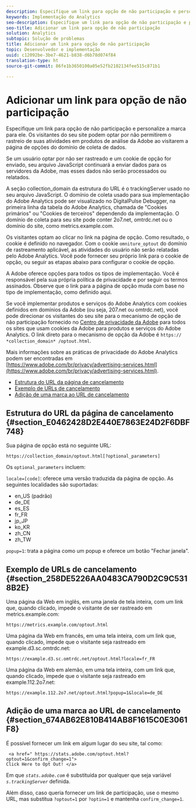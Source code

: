 ```yaml
---
description: Especifique um link para opção de não participação e personalize a marca para ele. Os visitantes do seu site podem optar por não permitirem o rastreio de suas atividades em produtos de análise da Adobe ao visitarem a página de opções do domínio de coleta de dados.
keywords: Implementação do Analytics
seo-description: Especifique um link para opção de não participação e personalize a marca para ele. Os visitantes do seu site podem optar por não permitirem o rastreio de suas atividades em produtos de análise da Adobe ao visitarem a página de opções do domínio de coleta de dados.
seo-title: Adicionar um link para opção de não participação
solution: Analytics
subtopic: Solução de problemas
title: Adicionar um link para opção de não participação
topic: Desenvolvedor e implementação
uuid: c12092be-3be7-4621-b838-d6b78d074f84
translation-type: ht
source-git-commit: 86fe1b3650100a05e52fb2102134fee515c871b1

---
```



# Adicionar um link para opção de não participação

Especifique um link para opção de não participação e personalize a marca para ele. Os visitantes do seu site podem optar por não permitirem o rastreio de suas atividades em produtos de análise da Adobe ao visitarem a página de opções do domínio de coleta de dados.

Se um usuário optar por não ser rastreado e um cookie de opção for enviado, seu arquivo JavaScript continuará a enviar dados para os servidores da Adobe, mas esses dados não serão processados ou relatados.

A seção collection_domain da estrutura do URL é o trackingServer usado no seu arquivo JavaScript. O domínio de coleta usado para sua implementação do Adobe Analytics pode ser visualizado no DigitalPulse Debugger, na primeira linha da tabela do Adobe Analytics, chamada de "Cookies primários" ou "Cookies de terceiros" dependendo da implementação. O domínio de coleta para seu site pode conter 2o7.net, omtrdc.net ou o domínio do site, como metrics.example.com.

Os visitantes optam ao clicar no link na página de opção. Como resultado, o cookie é definido no navegador. Com o cookie `omniture_optout` do domínio de rastreamento aplicável, as atividades do usuário não serão relatadas pelo Adobe Analytics. Você pode fornecer seu próprio link para o cookie de opção, ou seguir as etapas abaixo para configurar o cookie de opção.

A Adobe oferece opções para todos os tipos de implementação. Você é responsável pela sua própria política de privacidade e por seguir os termos assinados. Observe que o link para a página de opção muda com base no tipo de implementação, como definido aqui.

Se você implementar produtos e serviços do Adobe Analytics com cookies definidos em domínios da Adobe (ou seja, 207.net ou omtrdc.net), você pode direcionar os visitantes do seu site para o mecanismo de opção de não participação fornecido no [Centro de privacidade da Adobe](https://www.adobe.com/br/privacy/opt-out.html) para todos os sites que usam cookies da Adobe para produtos e serviços do Adobe Analytics. O link direto para o mecanismo de opção da Adobe é `https:// *collection_domain* /optout.html`.

Mais informações sobre as práticas de privacidade do Adobe Analytics podem ser encontradas em [https://www.adobe.com/br/privacy/advertising-services.html](https://www.adobe.com/br/privacy/advertising-services.html).

* [Estrutura do URL da página de cancelamento](../../../implement/js-implementation/data-collection/opt-out-link.md#section_E0462428D2E440E7863E24D2F6DBF748)
* [Exemplo de URLs de cancelamento](../../../implement/js-implementation/data-collection/opt-out-link.md#section_258DE5226AA0483CA790D2C9C5318B2E)
* [Adição de uma marca ao URL de cancelamento](../../../implement/js-implementation/data-collection/opt-out-link.md#section_674AB62E810B414AB8F1615C0E3061F8)

## Estrutura do URL da página de cancelamento {#section_E0462428D2E440E7863E24D2F6DBF748}

Sua página de opção está no seguinte URL:

```
https://collection_domain/optout.html[?optional_parameters]
```

Os `optional_parameters` incluem:

`locale=[code]`: oferece uma versão traduzida da página de opção. As seguintes localidades são suportadas:

* en_US (padrão)
* de_DE
* es_ES
* fr_FR
* jp_JP
* ko_KR
* zh_CN
* zh_TW

`popup=1`: trata a página como um popup e oferece um botão "Fechar janela".

## Exemplo de URLs de cancelamento {#section_258DE5226AA0483CA790D2C9C5318B2E}

Uma página da Web em inglês, em uma janela de tela inteira, com um link que, quando clicado, impede o visitante de ser rastreado em metrics.example.com:

```
https://metrics.example.com/optout.html
```

Uma página da Web em francês, em uma tela inteira, com um link que, quando clicado, impede que o visitante seja rastreado em example.d3.sc.omtrdc.net:

```
https://example.d3.sc.omtrdc.net/optout.html?locale=fr_FR
```

Uma página da Web em alemão, em uma tela inteira, com um link que, quando clicado, impede que o visitante seja rastreado em example.112.2o7.net:

```
https://example.112.2o7.net/optout.html?popup=1&locale=de_DE
```

## Adição de uma marca ao URL de cancelamento {#section_674AB62E810B414AB8F1615C0E3061F8}

É possível fornecer um link em algum lugar do seu site, tal como:

```
 <a href=" https://stats.adobe.com/optout.html?optout=1&confirm_change=1">
Click Here to Opt Out! </a>
```

Em que *`stats.adobe.com`* é substituída por qualquer que seja variável *`s.trackingServer`* definida.

Além disso, caso queria fornecer um link de participação, use o mesmo URL, mas substitua `?optout=1` por `?optin=1` e mantenha `confirm_change=1`.
